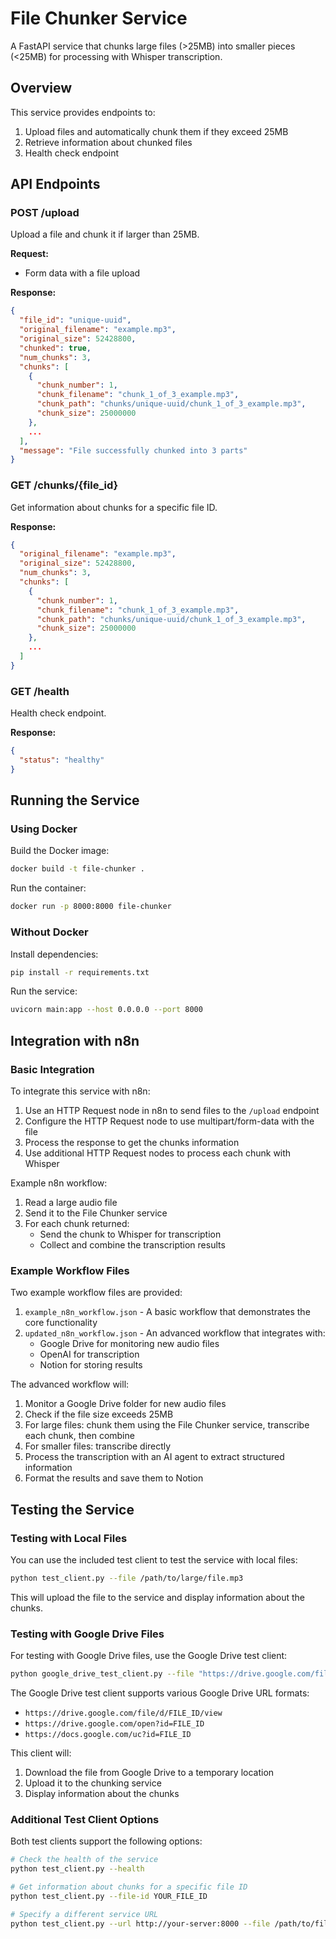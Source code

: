 # File Chunker Service

A FastAPI service that chunks large files (>25MB) into smaller pieces (<25MB) for processing with Whisper transcription.

## Overview

This service provides endpoints to:
1. Upload files and automatically chunk them if they exceed 25MB
2. Retrieve information about chunked files
3. Health check endpoint

## API Endpoints

### POST /upload
Upload a file and chunk it if larger than 25MB.

**Request:**
- Form data with a file upload

**Response:**
```json
{
  "file_id": "unique-uuid",
  "original_filename": "example.mp3",
  "original_size": 52428800,
  "chunked": true,
  "num_chunks": 3,
  "chunks": [
    {
      "chunk_number": 1,
      "chunk_filename": "chunk_1_of_3_example.mp3",
      "chunk_path": "chunks/unique-uuid/chunk_1_of_3_example.mp3",
      "chunk_size": 25000000
    },
    ...
  ],
  "message": "File successfully chunked into 3 parts"
}
```

### GET /chunks/{file_id}
Get information about chunks for a specific file ID.

**Response:**
```json
{
  "original_filename": "example.mp3",
  "original_size": 52428800,
  "num_chunks": 3,
  "chunks": [
    {
      "chunk_number": 1,
      "chunk_filename": "chunk_1_of_3_example.mp3",
      "chunk_path": "chunks/unique-uuid/chunk_1_of_3_example.mp3",
      "chunk_size": 25000000
    },
    ...
  ]
}
```

### GET /health
Health check endpoint.

**Response:**
```json
{
  "status": "healthy"
}
```

## Running the Service

### Using Docker

Build the Docker image:
```bash
docker build -t file-chunker .
```

Run the container:
```bash
docker run -p 8000:8000 file-chunker
```

### Without Docker

Install dependencies:
```bash
pip install -r requirements.txt
```

Run the service:
```bash
uvicorn main:app --host 0.0.0.0 --port 8000
```

## Integration with n8n

### Basic Integration

To integrate this service with n8n:

1. Use an HTTP Request node in n8n to send files to the `/upload` endpoint
2. Configure the HTTP Request node to use multipart/form-data with the file
3. Process the response to get the chunks information
4. Use additional HTTP Request nodes to process each chunk with Whisper

Example n8n workflow:
1. Read a large audio file
2. Send it to the File Chunker service
3. For each chunk returned:
   - Send the chunk to Whisper for transcription
   - Collect and combine the transcription results

### Example Workflow Files

Two example workflow files are provided:

1. `example_n8n_workflow.json` - A basic workflow that demonstrates the core functionality
2. `updated_n8n_workflow.json` - An advanced workflow that integrates with:
   - Google Drive for monitoring new audio files
   - OpenAI for transcription
   - Notion for storing results

The advanced workflow will:
1. Monitor a Google Drive folder for new audio files
2. Check if the file size exceeds 25MB
3. For large files: chunk them using the File Chunker service, transcribe each chunk, then combine
4. For smaller files: transcribe directly
5. Process the transcription with an AI agent to extract structured information
6. Format the results and save them to Notion

## Testing the Service

### Testing with Local Files

You can use the included test client to test the service with local files:

```bash
python test_client.py --file /path/to/large/file.mp3
```

This will upload the file to the service and display information about the chunks.

### Testing with Google Drive Files

For testing with Google Drive files, use the Google Drive test client:

```bash
python google_drive_test_client.py --file "https://drive.google.com/file/d/YOUR_FILE_ID/view"
```

The Google Drive test client supports various Google Drive URL formats:
- `https://drive.google.com/file/d/FILE_ID/view`
- `https://drive.google.com/open?id=FILE_ID`
- `https://docs.google.com/uc?id=FILE_ID`

This client will:
1. Download the file from Google Drive to a temporary location
2. Upload it to the chunking service
3. Display information about the chunks

### Additional Test Client Options

Both test clients support the following options:

```bash
# Check the health of the service
python test_client.py --health

# Get information about chunks for a specific file ID
python test_client.py --file-id YOUR_FILE_ID

# Specify a different service URL
python test_client.py --url http://your-server:8000 --file /path/to/file.mp3
```